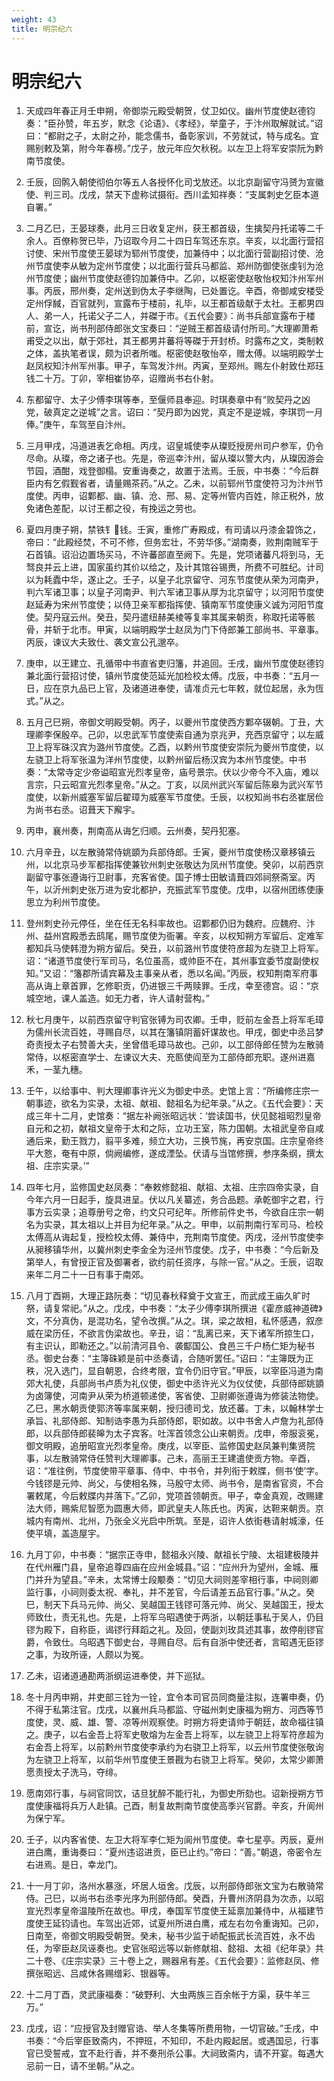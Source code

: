 ```yaml
---
weight: 43
title: 明宗纪六
---
```


# 明宗纪六

1. <span id="明宗纪六-1"></span>
天成四年春正月壬申朔，帝御崇元殿受朝贺，仗卫如仪。幽州节度使赵德钧奏：“臣孙赞，年五岁，默念《论语》、《孝经》，举童子，于汴州取解就试。”诏曰：“都尉之子，太尉之孙，能念儒书，备彰家训，不劳就试，特与成名。宜赐别敕及第，附今年春榜。”戊子，放元年应欠秋税。以左卫上将军安崇阮为黔南节度使。

2. <span id="明宗纪六-2"></span>
壬辰，回鹘入朝使彻伯尔等五人各授怀化司戈放还。以北京副留守冯赟为宣徽使、判三司。戊戌，禁天下虚称试摄衔。西川孟知祥奏：“支属刺史乞臣本道自署。”

3. <span id="明宗纪六-3"></span>
二月乙巳，王晏球奏，此月三日收复定州，获王都首级，生擒契丹托诺等二千余人。百僚称贺已毕，乃诏取今月二十四日车驾还东京。辛亥，以北面行营招讨使、宋州节度使王晏球为郓州节度使，加兼侍中；以北面行营副招讨使、沧州节度使李从敏为定州节度使；以北面行营兵马都监、郑州防御使张虔钊为沧州节度使；幽州节度使赵德钧加兼侍中。乙卯，以枢密使赵敬怡权知汴州军州事。丙辰，邢州奏，定州送到伪太子李继陶，已处置讫。辛酉，帝御咸安楼受定州俘馘，百官就列，宣露布于楼前，礼毕，以王都首级献于太社。王都男四人、弟一人，托诺父子二人，并磔于市。《五代会要》：尚书兵部宣露布于楼前，宣讫，尚书刑部侍郎张文宝奏曰：“逆贼王都首级请付所司。”大理卿萧希甫受之以出，献于郊社，其王都男并蕃将等磔于开封桥。时露布之文，类制敕之体，盖执笔者误，颇为识者所嗤。枢密使赵敬怡卒，赠太傅。以端明殿学士赵凤权知汴州军州事。甲子，车驾发汴州。丙寅，至郑州。赐左仆射致仕郑珏钱二十万。丁卯，宰相崔协卒，诏赠尚书右仆射。

4. <span id="明宗纪六-4"></span>
东都留守、太子少傅李琪等奉，至偃师县奉迎。时琪奏章中有“败契丹之凶党，破真定之逆城”之言。诏曰：“契丹即为凶党，真定不是逆城，李琪罚一月俸。”庚午，车驾至自汴州。

5. <span id="明宗纪六-5"></span>
三月甲戌，冯道进表乞命相。丙戌，诏皇城使李从璨贬授房州司户参军，仍令尽命。从璨，帝之诸子也。先是，帝巡幸汴州，留从璨以警大内，从璨因游会节园，酒酣，戏登御榻。安重诲奏之，故置于法焉。壬辰，中书奏：“今后群臣内有乞假觐省者，请量赐茶药。”从之。乙未，以前郓州节度使符习为汴州节度使。丙申，诏鄴都、幽、镇、沧、邢、易、定等州管内百姓，除正税外，放免诸色差配，以讨王都之役，有挽运之劳也。

6. <span id="明宗纪六-6"></span>
夏四月庚子朔，禁铁钅钱。壬寅，重修广寿殿成，有司请以丹漆金碧饰之，帝曰：“此殿经焚，不可不修，但务宏壮，不劳华侈。”湖南奏，败荆南贼军于石首镇。诏沿边置场买马，不许蕃部直至阙下。先是，党项诸蕃凡将到马，无驽良并云上进，国家虽约其价以给之，及计其馆谷锡赉，所费不可胜纪。计司以为耗蠹中华，遂止之。壬子，以皇子北京留守、河东节度使从荣为河南尹，判六军诸卫事；以皇子河南尹、判六军诸卫事从厚为北京留守；以河阳节度使赵延寿为宋州节度使；以侍卫亲军都指挥使、镇南军节度使康义诚为河阳节度使。契丹寇云州。癸丑，契丹遣纽赫美棱等复率其属来朝贡，称取托诺等骸骨，并斩于北市。甲寅，以端明殿学士赵凤为门下侍郎兼工部尚书、平章事。丙辰，谏议大夫致仕、袭文宣公孔邈卒。

7. <span id="明宗纪六-7"></span>
庚申，以王建立、孔循带中书直省吏归籓，并追回。壬戌，幽州节度使赵德钧兼北面行营招讨使，镇州节度使范延光加检校太傅。戊辰，中书奏：“五月一日，应在京九品已上官，及诸道进奉使，请准贞元七年敕，就位起居，永为恆式。”从之。

8. <span id="明宗纪六-8"></span>
五月己巳朔，帝御文明殿受朝。丙子，以夔州节度使西方鄴卒辍朝。丁丑，大理卿李保殷卒。己卯，以忠武军节度使索自通为京兆尹，充西京留守；以左威卫上将军硃汉宾为潞州节度使。乙酉，以黔州节度使安崇阮为夔州节度使，以左骁卫上将军张温为洋州节度使，以黔州留后杨汉宾为本州节度使。中书奏：“太常寺定少帝谥昭宣光烈孝皇帝，庙号景宗。伏以少帝今不入庙，难以言宗，只云昭宣光烈孝皇帝。”从之。丁亥，以凤州武兴军留后陈皋为武兴军节度使，以新州威塞军留后翟璋为威塞军节度使。壬辰，以权知尚书右丞崔居俭为尚书右丞。诏葺天下廨宇。

9. <span id="明宗纪六-9"></span>
丙申，襄州奏，荆南高从诲乞归顺。云州奏，契丹犯塞。

10. <span id="明宗纪六-10"></span>
六月辛丑，以左散骑常侍姚顗为兵部侍郎。壬寅，夔州节度使杨汉章移镇云州，以北京马步军都指挥使兼钦州刺史张敬达为凤州节度使。癸卯，以前西京副留守事张遵诲行卫尉事，充客省使。国子博士田敏请葺四郊祠祭斋室。丙午，以沂州刺史张万进为安北都护，充振武军节度使。戊申，以宿州团练使康思立为利州节度使。

11. <span id="明宗纪六-11"></span>
登州刺史孙元停任，坐在任无名科率故也。诏鄴都仍旧为魏府。应魏府、汴州、益州宫殿悉去鸱尾，赐节度使为衙署。辛亥，以权知朔方军留后、定难军都知兵马使韩澄为朔方留后。癸丑，以前潞州节度使符彦超为左骁卫上将军。诏：“诸道节度使行军司马，名位虽高，或帅臣不在，其州事宜委节度副使权知。”又诏：“籓郡所请宾幕及主事亲从者，悉以名闻。”丙辰，权知荆南军府事高从诲上章首罪，乞修职贡，仍进银三千两赎罪。壬戌，幸至德宫。诏：“京城空地，课人盖造。如无力者，许人请射营构。”

12. <span id="明宗纪六-12"></span>
秋七月庚午，以前西京留守判官张镈为司农卿。壬申，贬前左金吾上将军毛璋为儒州长流百姓，寻赐自尽，以其在籓镇阴蓄奸谋故也。甲戌，御史中丞吕梦奇责授太子右赞善大夫，坐曾借毛璋马故也。己卯，以工部侍郎任赞为左散骑常侍，以枢密直学士、左谏议大夫、充匦使阎至为工部侍郎充职。遂州进嘉禾，一茎九穗。

13. <span id="明宗纪六-13"></span>
壬午，以给事中、判大理卿事许光义为御史中丞。史馆上言：“所编修庄宗一朝事迹，欲名为实录，太祖、献祖、懿祖名为纪年录。”从之。《五代会要》：天成三年十二月，史馆奏：“据左补阙张昭远状：‘尝读国书，伏见懿祖昭烈皇帝自元和之初，献祖文皇帝于太和之际，立功王室，陈力国朝。太祖武皇帝自咸通后来，勤王戮力，翦平多难，频立大功，三换节旄，再安京国。庄宗皇帝终平大憝，奄有中原，倘阙编修，遂成湮坠。伏请与当馆修撰，参序条纲，撰太祖、庄宗实录。’”

14. <span id="明宗纪六-14"></span>
四年七月，监修国史赵凤奏：“奉敕修懿祖、献祖、太祖、庄宗四帝实录，自今年六月一日起手，旋具进呈。伏以凡关纂述，务合品题。承乾御宇之君，行事方云实录；追尊册号之帝，约文只可纪年。所修前件史书，今欲自庄宗一朝名为实录，其太祖以上并目为纪年录。”从之。甲申，以前荆南行军司马、检校太傅高从诲起复，授检校太傅、兼侍中，充荆南节度使。丙戌，泾州节度使李从昶移镇华州，以冀州刺史李金全为泾州节度使。戊子，中书奏：“今后新及第举人，有曾授正官及御署者，欲约前任资序，与除一官。”从之。壬辰，诏取来年二月二十一日有事于南郊。

15. <span id="明宗纪六-15"></span>
八月丁酉朔，大理正路阮奏：“切见春秋释奠于文宣王，而武成王庙久旷时祭，请复常祀。”从之。戊戌，中书奏：“太子少傅李琪所撰进《霍彦威神道碑》文，不分真伪，是混功名，望令改撰。”从之。琪，梁之故相，私怀感遇，叙彦威在梁历任，不欲言伪梁故也。辛丑，诏：“乱离已来，天下诸军所掠生口，有主识认，即勒还之。”以前清河县令、袭酅国公、食邑三千户杨仁矩为秘书丞。御史台奏：“主簿硃颖是前中丞奏请，合随听罢任。”诏曰：“主簿既为正秩，况入选门，显自朝恩，合终考限，宜令仍旧守官。”甲辰，以宰臣冯道为南郊大礼使，兵部尚书卢质为礼仪使，御史中丞许光义为仪仗使，兵部侍郎姚顗为卤簿使，河南尹从荣为桥道顿递使，客省使、卫尉卿张遵诲为修装法物使。乙巳，黑水朝贡使郭济等率属来朝，授归德司戈，放还蕃。丁未，以翰林学士承旨、礼部侍郎、知制诰李愚为兵部侍郎，职如故。以中书舍人卢詹为礼部侍郎，以兵部侍郎裴皞为太子宾客。吐浑首领念公山来朝贡。戊申，帝服衮冕，御文明殿，追册昭宣光烈孝皇帝。庚戌，以宰臣、监修国史赵凤兼判集贤院事，以左散骑常侍任赞判大理卿事。己未，高丽王王建遣使贡方物。辛酉，诏：“准往例，节度使带平章事、侍中、中书令，并列衔于敕牒，侧书‘使’字。今钱镠是元帅、尚父，与使相名殊，马殷守太师、尚书令，是南省官资，不合署敕尾，今后敕牒内并落下。”乙卯，党项首领朝贡。甲子，幸金真观，改赐建法大师，赐紫尼智愿为圆惠大师，即武皇夫人陈氏也。丙寅，达靼来朝贡。京城内有南州、北州，乃张全义光启中所筑。至是，诏许人依街巷请射城濠，任使平填，盖造屋宇。

16. <span id="明宗纪六-16"></span>
九月丁卯，中书奏：“据宗正寺申，懿祖永兴陵、献祖长宁陵、太祖建极陵并在代州雁门县，皇帝追尊四庙在应州金城县。”诏：“应州升为望州，金城、雁门并升为望县。”辛未，太常博士段颙奏：“切见大祠则差宰相行事，中祠则卿监行事，小祠则委太祝、奉礼，并不差官，今后请差五品官行事。”从之。癸巳，制天下兵马元帅、尚父、吴越国王钱镠可落元帅、尚父、吴越国王，授太师致仕，责无礼也。先是，上将军乌昭遇使于两浙，以朝廷事私于吴人，仍目镠为殿下，自称臣，谒镠行拜蹈之礼。及回，使副刘玫具述其事，故停削镠官爵，令致仕。乌昭遇下御史台，寻赐自尽。后有自浙中使还者，言昭遇无臣镠之事，为玫所诬，人颇以为冤。

17. <span id="明宗纪六-17"></span>
乙未，诏诸道通勘两浙纲运进奉使，并下巡狱。

18. <span id="明宗纪六-18"></span>
冬十月丙申朔，并吏部三铨为一铨，宜令本司官员同商量注拟，连署申奏，仍不得于私第注官。戊戌，以襄州兵马都监、守磁州刺史康福为朔方、河西等节度使，灵、威、雄、警、凉等州观察使。时朔方将吏请帅于朝廷，故命福往镇之。庚子，以右金吾上将军史敬熔为左金吾上将军，以左骁卫上将军符彦超为右金吾上将军，以前黔州节度使李承约为右骁卫上将军，以云州节度使张敬询为左骁卫上将军，以前华州节度使王景戡为右骁卫上将军。癸卯，太常少卿萧愿责授太子洗马，夺绯。

19. <span id="明宗纪六-19"></span>
愿南郊行事，与祠官同饮，诘旦犹醉不能行礼，为御史所劾也。诏新授朔方节度使康福将兵万人赴镇。己酉，制复故荆南节度使高季兴官爵。辛亥，升阆州为保宁军。

20. <span id="明宗纪六-20"></span>
壬子，以内客省使、左卫大将军李仁矩为阆州节度使。幸七星亭。丙辰，夏州进白鹰，重诲奏曰：“夏州违诏进贡，臣已止约。”帝曰：“善。”朝退，帝密令左右进焉。是日，幸龙门。

21. <span id="明宗纪六-21"></span>
十一月丁卯，洛州水暴涨，坏居人垣舍。戊辰，以刑部侍郎张文宝为右散骑常侍。己巳，以尚书右丞李光序为刑部侍郎。癸酉，升曹州济阴县为次赤，以昭宣光烈孝皇帝温陵所在故也。甲戌，奉国军节度使王延禀加兼侍中，从福建节度使王延钧请也。车驾出近郊，试夏州所进白鹰，戒左右勿令重诲知。己卯，日南至，帝御文明殿受朝贺。癸未，秘书少监于峤配振武长流百姓，永不齿任，为宰臣赵凤诬奏也。史官张昭远等以新修献祖、懿祖、太祖《纪年录》共二十卷、《庄宗实录》三十卷上之，赐器帛有差。《五代会要》：监修赵凤、修撰张昭远、吕咸休各赐缯彩、银器等。

22. <span id="明宗纪六-22"></span>
十二月丁酉，灵武康福奏：“破野利、大虫两族三百余帐于方渠，获牛羊三万。”

23. <span id="明宗纪六-23"></span>
戊戌，诏：“应授官及封赠官诰、举人冬集等所费用物，一切官破。”壬戌，中书奏：“今后宰臣致斋内，不押班，不知印，不赴内殿起居。或遇国忌，行事官已受誓戒，宜不赴行香，并不奏刑杀公事。大祠致斋内，请不开宴。每遇大忌前一日，请不坐朝。”从之。
